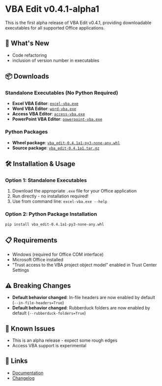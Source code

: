 # VBA Edit v0.4.1-alpha1

This is the first alpha release of VBA Edit v0.4.1, providing downloadable executables for all supported Office applications.

## 🚀 What's New

- Code refactoring
- inclusion of version number in executables

## 📦 Downloads

### Standalone Executables (No Python Required)
- **Excel VBA Editor**: [`excel-vba.exe`](excel-vba.exe)
- **Word VBA Editor**: [`word-vba.exe`](word-vba.exe)  
- **Access VBA Editor**: [`access-vba.exe`](access-vba.exe)
- **PowerPoint VBA Editor**: [`powerpoint-vba.exe`](powerpoint-vba.exe)

### Python Packages
- **Wheel package**: [`vba_edit-0.4.1a1-py3-none-any.whl`](vba_edit-0.4.1a1-py3-none-any.whl)
- **Source package**: [`vba_edit-0.4.1a1.tar.gz`](vba_edit-0.4.1a1.tar.gz)

## 🛠️ Installation & Usage

### Option 1: Standalone Executables
1. Download the appropriate `.exe` file for your Office application
2. Run directly - no installation required!
3. Use from command line: `excel-vba.exe --help`

### Option 2: Python Package Installation
```bash
pip install vba_edit-0.4.1a1-py3-none-any.whl
```

## 📋 Requirements

- Windows (required for Office COM interface)
- Microsoft Office installed
- "Trust access to the VBA project object model" enabled in Trust Center Settings

## ⚠️ Breaking Changes

- **Default behavior changed**: In-file headers are now enabled by default (`--in-file-headers=True`)
- **Default behavior changed**: Rubberduck folders are now enabled by default (`--rubberduck-folders=True`)

## 🐛 Known Issues

- This is an alpha release - expect some rough edges
- Access VBA support is experimental

## 🔗 Links

- [Documentation](README.md)
- [Changelog](CHANGELOG.md)
